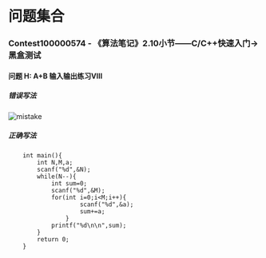 # **问题集合**

### Contest100000574 - 《算法笔记》2.10小节——C/C++快速入门->黑盒测试
#### 问题 H: A+B 输入输出练习VIII
##### *错误写法*
![mistake]()
##### ***正确写法***
```
	int main(){
		int N,M,a;
		scanf("%d",&N);
		while(N--){
			int sum=0;
			scanf("%d",&M);
			for(int i=0;i<M;i++){
					scanf("%d",&a);
					sum+=a;
				}
			printf("%d\n\n",sum);		
		}
		return 0;
	}
```
